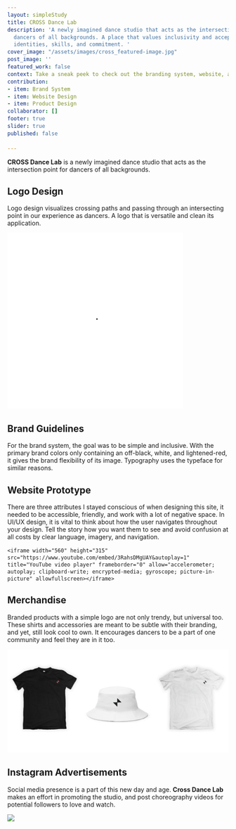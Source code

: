 ```yaml
---
layout: simpleStudy
title: CROSS Dance Lab
description: 'A newly imagined dance studio that acts as the intersection point for
  dancers of all backgrounds. A place that values inclusivity and acceptance in dancers’
  identities, skills, and commitment. '
cover_image: "/assets/images/cross_featured-image.jpg"
post_image: ''
featured_work: false
context: Take a sneak peek to check out the branding system, website, and social.
contribution:
- item: Brand System
- item: Website Design
- item: Product Design
collaborator: []
footer: true
slider: true
published: false

---
```

**CROSS Dance Lab** is a newly imagined dance studio that acts as the intersection point for dancers of all backgrounds.

## Logo Design

Logo design visualizes crossing paths and passing through an intersecting point in our experience as dancers. A logo that is versatile and clean its application.

![](/assets/images/cross-logo.gif)

## Brand Guidelines

For the brand system, the goal was to be simple and inclusive. With the primary brand colors only containing an off-black, white, and lightened-red, it gives the brand flexibility of its image. Typography uses the typeface for similar reasons.

## Website Prototype

There are three attributes I stayed conscious of when designing this site, it needed to be accessible, friendly, and work with a lot of negative space. In UI/UX design, it is vital to think about how the user navigates throughout your design. Tell the story how you want them to see and avoid confusion at all costs by clear language, imagery, and navigation.

    <iframe width="560" height="315" src="https://www.youtube.com/embed/3RahsDMgUAY&autoplay=1" title="YouTube video player" frameborder="0" allow="accelerometer; autoplay; clipboard-write; encrypted-media; gyroscope; picture-in-picture" allowfullscreen></iframe>

## Merchandise

Branded products with a simple logo are not only trendy, but universal too. These shirts and accessories are meant to be subtle with their branding, and yet, still look cool to own. It encourages dancers to be a part of one community and feel they are in it too.

![](/assets/images/cross_merch.gif)

## Instagram Advertisements

Social media presence is a part of this new day and age. **Cross Dance Lab** makes an effort in promoting the studio, and post choreography videos for potential followers to love and watch.

![](/assets/images/cross_social-ad.gif)